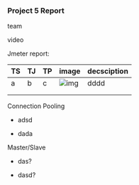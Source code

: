 ### Project 5 Report

team

video



Jmeter report:

|  TS | TJ  | TP  | image  | decsciption  |
|---|---|---|---|---|
| a  | b  |  c | ![img](http://guide2research.com/img/av/u/sharad-mehrotra.jpg)   | dddd  |
|   |   |   |   |   |
|   |   |   |   |   |

Connection Pooling

- adsd

- dada 

Master/Slave 

- das?

- dasd?
